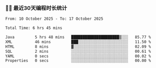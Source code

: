 ### 🧑‍💻 最近30天编程时长统计

<!--START_SECTION:waka-->

```txt
From: 10 October 2025 - To: 17 October 2025

Total Time: 6 hrs 45 mins

Java         5 hrs 48 mins   █████████████████████▒░░░   85.77 %
XML          46 mins         ███░░░░░░░░░░░░░░░░░░░░░░   11.50 %
HTML         8 mins          ▓░░░░░░░░░░░░░░░░░░░░░░░░   02.09 %
SQL          2 mins          ░░░░░░░░░░░░░░░░░░░░░░░░░   00.61 %
YAML         0 secs          ░░░░░░░░░░░░░░░░░░░░░░░░░   00.02 %
Properties   0 secs          ░░░░░░░░░░░░░░░░░░░░░░░░░   00.00 %
```

<!--END_SECTION:waka-->
